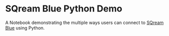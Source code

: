 # SQream Blue Python Demo
A Notebook demonstrating the multiple ways users can connect to [SQream Blue](https://sqream.com/) using Python.
